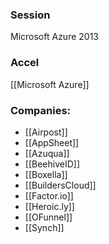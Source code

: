 
### Session
Microsoft Azure 2013

### Accel
[[Microsoft Azure]]

### Companies:
- [[Airpost]]
- [[AppSheet]]
- [[Azuqua]]
- [[BeehiveID]]
- [[Boxella]]
- [[BuildersCloud]]
- [[Factor.io]]
- [[Heroic.ly]]
- [[OFunnel]]
- [[Synch]]


